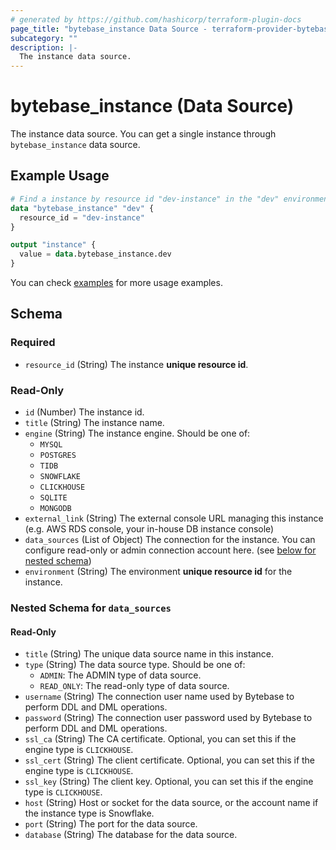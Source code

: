 ```yaml
---
# generated by https://github.com/hashicorp/terraform-plugin-docs
page_title: "bytebase_instance Data Source - terraform-provider-bytebase"
subcategory: ""
description: |-
  The instance data source.
---
```


# bytebase_instance (Data Source)

The instance data source. You can get a single instance through `bytebase_instance` data source.

## Example Usage

```terraform
# Find a instance by resource id "dev-instance" in the "dev" environment.
data "bytebase_instance" "dev" {
  resource_id = "dev-instance"
}

output "instance" {
  value = data.bytebase_instance.dev
}
```

You can check [examples](https://github.com/bytebase/terraform-provider-bytebase/blob/main/examples/instances) for more usage examples.

<!-- schema generated by tfplugindocs -->

## Schema

### Required

- `resource_id` (String) The instance **unique resource id**.

### Read-Only

- `id` (Number) The instance id.
- `title` (String) The instance name.
- `engine` (String) The instance engine. Should be one of:
  - `MYSQL`
  - `POSTGRES`
  - `TIDB`
  - `SNOWFLAKE`
  - `CLICKHOUSE`
  - `SQLITE`
  - `MONGODB`
- `external_link` (String) The external console URL managing this instance (e.g. AWS RDS console, your in-house DB instance console)
- `data_sources` (List of Object) The connection for the instance. You can configure read-only or admin connection account here. (see [below for nested schema](#nestedblock--data_sources))
- `environment` (String) The environment **unique resource id** for the instance.

<a id="nestedblock--data_sources"></a>

### Nested Schema for `data_sources`

#### Read-Only

- `title` (String) The unique data source name in this instance.
- `type` (String) The data source type. Should be one of:
  - `ADMIN`: The ADMIN type of data source.
  - `READ_ONLY`: The read-only type of data source.
- `username` (String) The connection user name used by Bytebase to perform DDL and DML operations.
- `password` (String) The connection user password used by Bytebase to perform DDL and DML operations.
- `ssl_ca` (String) The CA certificate. Optional, you can set this if the engine type is `CLICKHOUSE`.
- `ssl_cert` (String) The client certificate. Optional, you can set this if the engine type is `CLICKHOUSE`.
- `ssl_key` (String) The client key. Optional, you can set this if the engine type is `CLICKHOUSE`.
- `host` (String) Host or socket for the data source, or the account name if the instance type is Snowflake.
- `port` (String) The port for the data source.
- `database` (String) The database for the data source.